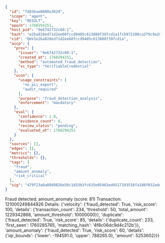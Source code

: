 ```json
{
  "id": "fd836ae0080a3024",
  "scope": "agent",
  "key": "RESULT",
  "epoch": 1760294251,
  "host_pid": "9e6742732c60:1",
  "hash": "e2ba820ed71d2ee60fccd9405c613880f397cd1a1fcb972280ca379c9a283006",
  "cid": "QmV1e2ba820ed71d2ee60fccd9405c613880f397cd1a",
  "aicp": {
    "prov": {
      "issuer": "9e6742732c60:1",
      "created_at": 1760294251,
      "method": "automated_fraud_detection",
      "vc_type": "VerifiableCredential"
    },
    "ucon": {
      "usage_constraints": [
        "no_pii_export",
        "audit_required"
      ],
      "purpose": "fraud_detection_analysis",
      "enforcement": "mandatory"
    },
    "eval": {
      "confidence": 1.0,
      "evidence_count": 0,
      "review_status": "pending",
      "evaluated_at": 1760294251
    }
  },
  "sources": [],
  "edges": [],
  "metrics": {},
  "thresholds": {},
  "tags": [
    "fraud",
    "amount_anomaly",
    "risk_critical"
  ],
  "sig": "479f23a0a08d8826e50c1d33b3fc635e05463ed4517193516fa186f032a4df26"
}
```

Fraud detected: amount_anomaly (score: 81)
Transaction: 121000249844926
Details: {'velocity': {'fraud_detected': True, 'risk_score': 100, 'details': {'transaction_count': 234, 'threshold': 50, 'total_amount': 1229342868, 'amount_threshold': 10000000}}, 'duplicate': {'fraud_detected': True, 'risk_score': 85, 'details': {'duplicate_count': 233, 'first_seen': 1760285765, 'matching_hash': '4f8c06dc9d4c212b'}}, 'amount_anomaly': {'fraud_detected': True, 'risk_score': 60, 'details': {'iqr_bounds': {'lower': -194591.0, 'upper': 788265.0}, 'amount': 5253602}}}
